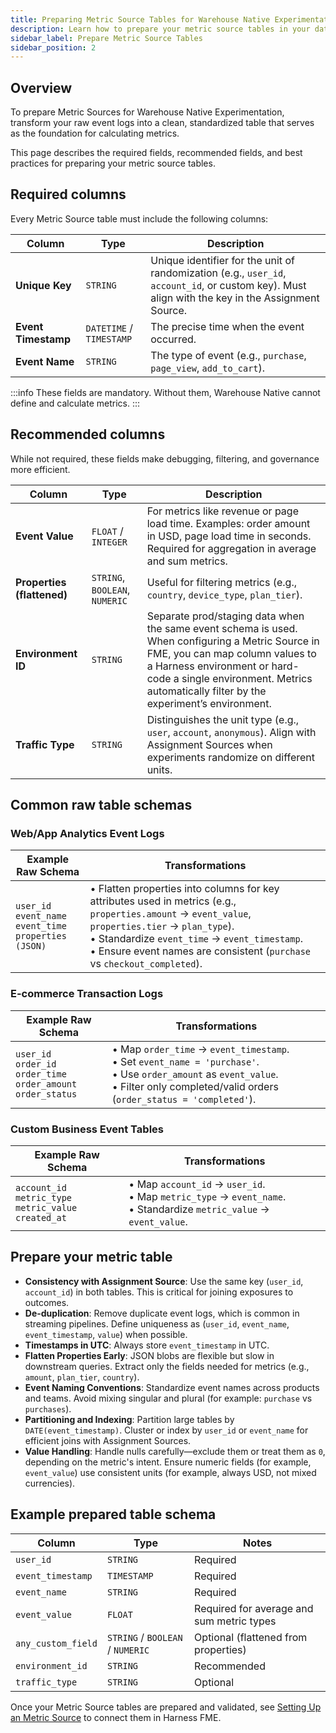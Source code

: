 ```yaml
---
title: Preparing Metric Source Tables for Warehouse Native Experimentation
description: Learn how to prepare your metric source tables in your data warehouse for Warehouse Native Experimentation.
sidebar_label: Prepare Metric Source Tables
sidebar_position: 2
---
```


<CTABanner
  buttonText="Request Access"
  title="Warehouse Native is in beta!"
  tagline="Get early access to run Harness FME experiments directly in your data warehouse."
  link="https://developer.harness.io/docs/feature-management-experimentation/fme-support"
  closable={true}
  target="_self"
/>

## Overview

To prepare Metric Sources for Warehouse Native Experimentation, transform your raw event logs into a clean, standardized table that serves as the foundation for calculating metrics. 

This page describes the required fields, recommended fields, and best practices for preparing your metric source tables.

## Required columns

Every <Tooltip id="fme.warehouse-native.metric-source">Metric Source</Tooltip> table must include the following columns:

| **Column**          | **Type**             | **Description**                                                                                                                                   |
| ------------------- | -------------------- | ------------------------------------------------------------------------------------------------------------------------------------------------- |
| **Unique Key**      | `STRING`               | Unique identifier for the unit of randomization (e.g., `user_id`, `account_id`, or custom key). Must align with the key in the Assignment Source. |
| **Event Timestamp** | `DATETIME` / `TIMESTAMP` | The precise time when the event occurred.                                                                                                         |
| **Event Name**      | `STRING`               | The type of event (e.g., `purchase`, `page_view`, `add_to_cart`).                                                                                 |

:::info
These fields are mandatory. Without them, Warehouse Native cannot define and calculate metrics.
:::

## Recommended columns

While not required, these fields make debugging, filtering, and governance more efficient.

| **Column**                 | **Type**                 | **Description**                                                                                                                                                                                                                                             |
| -------------------------- | ------------------------ | ----------------------------------------------------------------------------------------------------------------------------------------------------------------------------------------------------------------------------------------------------------- |
| **Event Value**            | `FLOAT` / `INTEGER`          | For metrics like revenue or page load time. Examples: order amount in USD, page load time in seconds. Required for aggregation in average and sum metrics.                                                                                                  |
| **Properties (flattened)** | `STRING`, `BOOLEAN`, `NUMERIC` | Useful for filtering metrics (e.g., `country`, `device_type`, `plan_tier`).                                                                                                                                                                                 |
| **Environment ID**         | `STRING`                   | Separate prod/staging data when the same event schema is used. When configuring a Metric Source in FME, you can map column values to a Harness environment or hard-code a single environment. Metrics automatically filter by the experiment’s environment. |
| **Traffic Type**           | `STRING`                   | Distinguishes the unit type (e.g., `user`, `account`, `anonymous`). Align with Assignment Sources when experiments randomize on different units.                                                                                                             |

## Common raw table schemas

### Web/App Analytics Event Logs

| **Example Raw Schema**                                                                                    | **Transformations**                                                                                                                                                                                                                |
| --------------------------------------------------------------------------------------------------------- | ---------------------------------------------------------------------------------------------------------------------------------------------------------------------------------------------------------------------------------- |
| `user_id`  <br /> `event_name`  <br /> `event_time`  <br /> `properties (JSON)` | • Flatten properties into columns for key attributes used in metrics (e.g., `properties.amount` → `event_value`, `properties.tier` → `plan_type`). <br /> • Standardize `event_time` → `event_timestamp`. <br /> • Ensure event names are consistent (`purchase` vs `checkout_completed`). |

### E-commerce Transaction Logs

| **Example Raw Schema**                                                                                    | **Transformations**                                                                                                                                                                                                                |
| --------------------------------------------------------------------------------------------------------- | ---------------------------------------------------------------------------------------------------------------------------------------------------------------------------------------------------------------------------------- |
| `user_id`  <br /> `order_id`  <br /> `order_time`  <br /> `order_amount` <br /> `order_status` | • Map `order_time` → `event_timestamp`. <br /> • Set `event_name = 'purchase'`. <br /> • Use `order_amount` as `event_value`. <br /> • Filter only completed/valid orders (`order_status = 'completed'`). |

### Custom Business Event Tables

| **Example Raw Schema**                                                                                    | **Transformations**                                                                                                                                                                                                                |
| --------------------------------------------------------------------------------------------------------- | ---------------------------------------------------------------------------------------------------------------------------------------------------------------------------------------------------------------------------------- |
| `account_id`  <br /> `metric_type`  <br /> `metric_value`  <br /> `created_at` | • Map `account_id` → `user_id`. <br /> • Map `metric_type` → `event_name`. <br /> • Standardize `metric_value` → `event_value`. |

## Prepare your metric table

- **Consistency with Assignment Source**: Use the same key (`user_id`, `account_id`) in both tables. This is critical for joining exposures to outcomes.
- **De-duplication**: Remove duplicate event logs, which is common in streaming pipelines. Define uniqueness as (`user_id`, `event_name`, `event_timestamp`, `value`) when possible.
- **Timestamps in UTC**: Always store `event_timestamp` in UTC.
- **Flatten Properties Early**: JSON blobs are flexible but slow in downstream queries. Extract only the fields needed for metrics (e.g., `amount`, `plan_tier`, `country`).
- **Event Naming Conventions**: Standardize event names across products and teams. Avoid mixing singular and plural (for example: `purchase` vs `purchases`).
- **Partitioning and Indexing**: Partition large tables by `DATE(event_timestamp)`. Cluster or index by `user_id` or `event_name` for efficient joins with Assignment Sources.
- **Value Handling**: Handle nulls carefully—exclude them or treat them as `0`, depending on the metric's intent. Ensure numeric fields (for example, `event_value`) use consistent units (for example, always USD, not mixed currencies).

## Example prepared table schema

| **Column**         | **Type**                   | **Notes**                                 |
| ------------------ | -------------------------- | ----------------------------------------- |
| `user_id`          | `STRING`                     | Required                                  |
| `event_timestamp`  | `TIMESTAMP`                  | Required                                  |
| `event_name`       | `STRING`                     | Required                                  |
| `event_value`      | `FLOAT`                      | Required for average and sum metric types |
| `any_custom_field` | `STRING` / `BOOLEAN` / `NUMERIC` | Optional (flattened from properties)      |
| `environment_id`   | `STRING`                     | Recommended                               |
| `traffic_type`     | `STRING`                     | Optional                                  |

Once your Metric Source tables are prepared and validated, see [Setting Up an Metric Source](/docs/feature-management-experimentation/warehouse-native/setup/) to connect them in Harness FME.